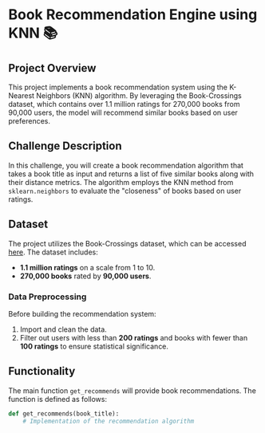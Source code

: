# Book Recommendation Engine using KNN 📚

## Project Overview
This project implements a book recommendation system using the K-Nearest Neighbors (KNN) algorithm. By leveraging the Book-Crossings dataset, which contains over 1.1 million ratings for 270,000 books from 90,000 users, the model will recommend similar books based on user preferences.

## Challenge Description
In this challenge, you will create a book recommendation algorithm that takes a book title as input and returns a list of five similar books along with their distance metrics. The algorithm employs the KNN method from `sklearn.neighbors` to evaluate the "closeness" of books based on user ratings.

## Dataset
The project utilizes the Book-Crossings dataset, which can be accessed [here](https://github.com/mayankyadav23/Machine-Learning-with-Python/blob/main/Book%20Recommendation%20Engine%20using%20KNN/BX-Book-Ratings.zip). The dataset includes:
- **1.1 million ratings** on a scale from 1 to 10.
- **270,000 books** rated by **90,000 users**.

### Data Preprocessing
Before building the recommendation system:
1. Import and clean the data.
2. Filter out users with less than **200 ratings** and books with fewer than **100 ratings** to ensure statistical significance.

## Functionality
The main function `get_recommends` will provide book recommendations. The function is defined as follows:

```python
def get_recommends(book_title):
    # Implementation of the recommendation algorithm
